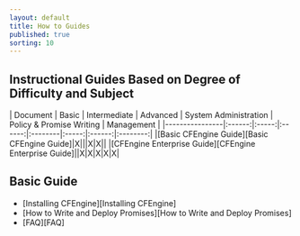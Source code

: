 ```yaml
---
layout: default
title: How to Guides 
published: true
sorting: 10
---
```


## Instructional Guides Based on Degree of Difficulty and Subject ##

| Document | Basic | Intermediate | Advanced | System Administration | Policy & Promise Writing | Management |
|----------------|:------:|:-----:|:------:|:--------|:-----:|:------:|:--------:|
|[Basic CFEngine Guide][Basic CFEngine Guide]|X|||X|X||
|[CFEngine Enterprise Guide][CFEngine Enterprise Guide]||X|X|X|X|X|

## Basic Guide ##
* [Installing CFEngine][Installing CFEngine]
* [How to Write and Deploy Promises][How to Write and Deploy Promises]
* [FAQ][FAQ]




